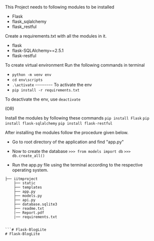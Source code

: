 This Project needs to following modules to be installed
* Flask
* flask_sqlalchemy
* flask_restful

Create a requirements.txt with all the modules in it.
* flask
* flask-SQLAlchemy==2.5.1
* flask-restful

To create virtual environment
Run the following commands in terminal
* `python -m venv env` 
* `cd env\scripts`
* `.\activate` --------- To activate the env
* `pip install -r requirements.txt`

To deactivate the env, use `deactivate` 

(OR)

Install the modules by following these commands
`pip install Flask`
`pip install flask-sqlalchemy`
`pip install flask-restful` 

After installing the modules follow the procedure given below.

- Go to root directory of the application and find "app.py"

- Now to create the database
`>>> from models import db`
`>>>  db.create_all()` 

- Run the app.py file using the terminal according to the respective operating system.


```
├── iitmproject
    ├── static
    ├── templates
    ├── app.py
    ├── models.py
    ├── api.py
    ├── database.sqlite3
    ├── readme.txt
    |── Report.pdf 
    |── requirements.txt 


```# Flask-BlogLite
# Flask-BlogLite
